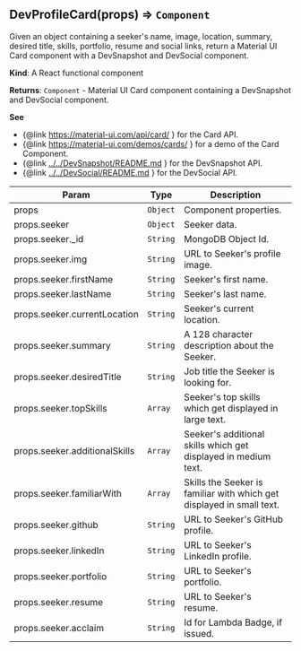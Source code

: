 <a name="DevProfileCard"></a>

## DevProfileCard(props) ⇒ <code>Component</code>
Given an object containing a seeker's name, image, location, summary, desired title, skills, portfolio,
resume and social links, return a Material UI Card component with a DevSnapshot and DevSocial component.

**Kind**: A React functional component

**Returns**: <code>Component</code> - Material UI Card component containing a DevSnapshot and DevSocial component.

**See**

- {@link https://material-ui.com/api/card/ } for the Card API.
- {@link https://material-ui.com/demos/cards/ } for a demo of the Card Component.
- {@link [../../DevSnapshot/README.md](../../DevSnapshot/README.md) } for the DevSnapshot API.
- {@link [../../DevSocial/README.md](../../DevSocial/README.md) } for the DevSocial API.


| Param | Type | Description |
| --- | --- | --- |
| props | <code>Object</code> | Component properties. |
| props.seeker | <code>Object</code> | Seeker data. |
| props.seeker._id | <code>String</code> | MongoDB Object Id. |
| props.seeker.img | <code>String</code> | URL to Seeker's profile image. |
| props.seeker.firstName | <code>String</code> | Seeker's first name. |
| props.seeker.lastName | <code>String</code> | Seeker's last name. |
| props.seeker.currentLocation | <code>String</code> | Seeker's current location. |
| props.seeker.summary | <code>String</code> | A 128 character description about the Seeker. |
| props.seeker.desiredTitle | <code>String</code> | Job title the Seeker is looking for. |
| props.seeker.topSkills | <code>Array</code> | Seeker's top skills which get displayed in large text. |
| props.seeker.additionalSkills | <code>Array</code> | Seeker's additional skills which get displayed in medium text. |
| props.seeker.familiarWith | <code>Array</code> | Skills the Seeker is familiar with which get displayed in small text. |
| props.seeker.github | <code>String</code> | URL to Seeker's GitHub profile. |
| props.seeker.linkedIn | <code>String</code> | URL to Seeker's LinkedIn profile. |
| props.seeker.portfolio | <code>String</code> | URL to Seeker's portfolio. |
| props.seeker.resume | <code>String</code> | URL to Seeker's resume. |
| props.seeker.acclaim | <code>String</code> | Id for Lambda Badge, if issued. |